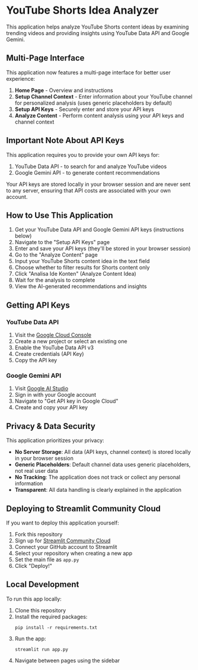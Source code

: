 # YouTube Shorts Idea Analyzer

This application helps analyze YouTube Shorts content ideas by examining trending videos and providing insights using YouTube Data API and Google Gemini.

## Multi-Page Interface

This application now features a multi-page interface for better user experience:

1. **Home Page** - Overview and instructions
2. **Setup Channel Context** - Enter information about your YouTube channel for personalized analysis (uses generic placeholders by default)
3. **Setup API Keys** - Securely enter and store your API keys
4. **Analyze Content** - Perform content analysis using your API keys and channel context

## Important Note About API Keys

This application requires you to provide your own API keys for:
1. YouTube Data API - to search for and analyze YouTube videos
2. Google Gemini API - to generate content recommendations

Your API keys are stored locally in your browser session and are never sent to any server, ensuring that API costs are associated with your own account.

## How to Use This Application

1. Get your YouTube Data API and Google Gemini API keys (instructions below)
2. Navigate to the "Setup API Keys" page
3. Enter and save your API keys (they'll be stored in your browser session)
4. Go to the "Analyze Content" page
5. Input your YouTube Shorts content idea in the text field
6. Choose whether to filter results for Shorts content only
7. Click "Analisa Ide Konten" (Analyze Content Idea)
8. Wait for the analysis to complete
9. View the AI-generated recommendations and insights

## Getting API Keys

### YouTube Data API
1. Visit the [Google Cloud Console](https://console.cloud.google.com/)
2. Create a new project or select an existing one
3. Enable the YouTube Data API v3
4. Create credentials (API Key)
5. Copy the API key

### Google Gemini API
1. Visit [Google AI Studio](https://aistudio.google.com/)
2. Sign in with your Google account
3. Navigate to "Get API key in Google Cloud"
4. Create and copy your API key

## Privacy & Data Security

This application prioritizes your privacy:

- **No Server Storage**: All data (API keys, channel context) is stored locally in your browser session
- **Generic Placeholders**: Default channel data uses generic placeholders, not real user data
- **No Tracking**: The application does not track or collect any personal information
- **Transparent**: All data handling is clearly explained in the application

## Deploying to Streamlit Community Cloud

If you want to deploy this application yourself:

1. Fork this repository
2. Sign up for [Streamlit Community Cloud](https://streamlit.io/cloud)
3. Connect your GitHub account to Streamlit
4. Select your repository when creating a new app
5. Set the main file as `app.py`
6. Click "Deploy!"

## Local Development

To run this app locally:

1. Clone this repository
2. Install the required packages:
   ```
   pip install -r requirements.txt
   ```
3. Run the app:
   ```
   streamlit run app.py
   ```
4. Navigate between pages using the sidebar